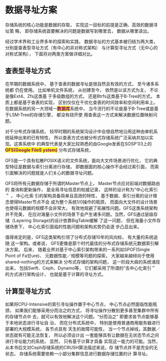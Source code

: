 # 数据寻址方案

存储系统的核心功能是数据的存取， 实现这一目标的前提是正确、高效的数据寻址策 略， 即存储系统首要解决的问题是数据写到哪里去， 数据从哪里读出。&#x20;

经过学术界和工业界多年的探索和实践， 数据寻址的方式基本被归结为两大类， 分别是查表型寻址方式（有中心的非对称式架构） 与计算型寻址方式（无中心的对称式架构）， 下面将对两类方案做详细对比。

## 查表型寻址方式

在早期的数据系统中， 基于查表的数据寻址是很自然且有效的方式， 至今诸多系统都 仍在使用。 比如单机文件系统， 从创建至今， 依然是以该方式为主， 不论是像Ext4、Zfs这类基 于多级数组的方式， 还是Btrfs这类基于B-Tree的方式， 本质上都是基于查表的实现， 区别仅仅在千优化查表的时间效率和空间利用率上。在数据系统的另一大领域一<mark style="color:purple;">**数据库**</mark>系统中， 当今流行的不论是基于B-Tree或是基于LSM-Tree的存储引擎， 都没有绕开使 用查表这一方式来解决数据位置映射问题。

对千分布式存储系统， 较早时期的系统架沟设计中会很自然地沿用这种由单机系统延伸出来的已有特性， 所以查表方式也被分布式存储系统广泛采纳并加以实现。这类系统中 的典型代表是大家比较熟悉的由Google发表在SOSP'03上的<mark style="color:purple;">**GFS(Google FileS ystem)**</mark> 分布式存储系统，

GFS是一个具有松散POSIX语义的文件系统，面向大文件场景进行优化， 它的典型特征是数据与索引分离进行存储， 即数据面的核心操作不会经过索引面， 而索引面解决的问题就是人们关心的数据寻址问题。

GFS将所有元数据存储于所谓的Master节点上， Master节点应对前端对数据路由的 查询和更新操作， 是全局寻址信息的权威记录， 这样的设计称为“中心化索引＂ ， 中心化索 引的架构具备简单且高效的特性， 基于数据、索引分离的设计理念使得Master节点不会 成为整个系统1/0操作的瓶颈， 而面向大文件的设计场景也使得元数据的规模不会非常大， 有效地规避了拓展性问题。GFS这类系统架构并不完美， 在应对海量小文件的场景下会产生诸多问题。当然，GFS通过层级存储（Layering Storage)的设计依靠BigTable缓解 了这一问题， 但在海量小文件存储场景下， 中心化索引面临的性能问题和架构劣势仍会逐 步凸显出来。

值得肯定的是，GFS这类架构引领了分布式存储10年的风向标， 有大量的系统追随 这一架构。或者说， GFS更像是那个时代最佳的分布式存储系统元数据索引解决方案。 后来， 随着业界对基于中心索引架构带来的一系列如SPOF(Single Point of Fa廿ure)、 元数据性能／规模等司题的探索， 大家越来越倾向于使用shared-nothing的方式来解决 分布式存储的架构问题， 这一阶段大痲的系统涌现出来， 包括Swift、Ceph、Dynamo等， 它们都采用了所谓的“去中心化索引＂ 的方式进行架构设计， 也就是基于计算的寻址方式。

## 计算型寻址方式

如果将CPU-Intensive的索引寻址操作置于中心节点， 中心节点必然面临性能瓶颈， 如果我们能够采用分而治之的方式， 将寻址操作分散到更多甚至集群中所有的存储节点中 去，就可以有效地解决这个问题。“分而治之” 即要求各节点能够基于本地状态进行寻址自 治， 而在分布式系统中， 特别是使用普通商用服务器进行部署的大规模系统， 各节点具有 天生的故障可能性， 当一个节点掉线，其数据／状态就有可能无法恢复， 所以必须设计出 一套能够具有让数据在无状态节点之间进行寻址能力的系统， 显然， 只有基于计算才具备 实现这一能力的可能。当然， 从本书后文对Ceph存储系统的CRUSH算法描述来说，存 储节点并不是完全的无状态， 存储系统需要依赖一小部分集群信息进行数据存储位置的计 算寻址。
